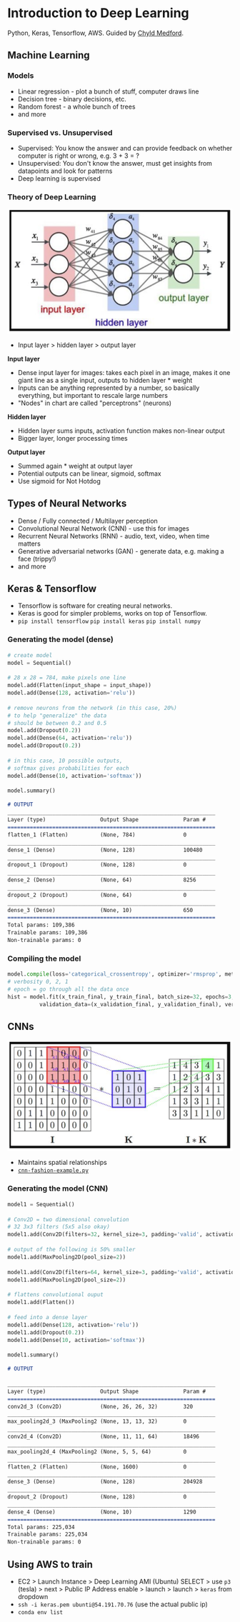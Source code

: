 # Introduction to Deep Learning
Python, Keras, Tensorflow, AWS. Guided by [Chyld Medford](https://github.com/chyld/intro-deep-learning).

## Machine Learning

### Models
* Linear regression - plot a bunch of stuff, computer draws line
* Decision tree - binary decisions, etc.
* Random forest - a whole bunch of trees
* and more

### Supervised vs. Unsupervised
* Supervised: You know the answer and can provide feedback on whether computer is right or wrong, e.g. 3 + 3 = ?
* Unsupervised: You don't know the answer, must get insights from datapoints and look for patterns
* Deep learning is supervised

### Theory of Deep Learning
![chart](assets/theory-chart.png)
* Input layer > hidden layer > output layer

**Input layer**
* Dense input layer for images: takes each pixel in an image, makes it one giant line as a single input, outputs to hidden layer * weight
* Inputs can be anything represented by a number, so basically everything, but important to rescale large numbers
* "Nodes" in chart are called "perceptrons" (neurons)

**Hidden layer**
* Hidden layer sums inputs, activation function makes non-linear output
* Bigger layer, longer processing times

**Output layer**
* Summed again * weight at output layer
* Potential outputs can be linear, sigmoid, softmax
* Use sigmoid for Not Hotdog

## Types of Neural Networks
* Dense / Fully connected / Multilayer perception
* Convolutional Neural Network (CNN) - use this for images
* Recurrent Neural Networks (RNN) - audio, text, video, when time matters
* Generative adversarial networks (GAN) - generate data, e.g. making a face (trippy!)
* and more

## Keras & Tensorflow
* Tensorflow is software for creating neural networks.
* Keras is good for simpler problems, works on top of Tensorflow.
* `pip install tensorflow` `pip install keras` `pip install numpy`

### Generating the model (dense)
```python
# create model
model = Sequential()

# 28 x 28 = 784, make pixels one line
model.add(Flatten(input_shape = input_shape))
model.add(Dense(128, activation='relu'))  

# remove neurons from the network (in this case, 20%)
# to help "generalize" the data
# should be between 0.2 and 0.5
model.add(Dropout(0.2))                      
model.add(Dense(64, activation='relu'))      
model.add(Dropout(0.2))     

# in this case, 10 possible outputs,
# softmax gives probabilities for each                 
model.add(Dense(10, activation='softmax'))   

model.summary()
```

```markdown
# OUTPUT
_________________________________________________________________
Layer (type)                 Output Shape              Param #   
=================================================================
flatten_1 (Flatten)          (None, 784)               0         
_________________________________________________________________
dense_1 (Dense)              (None, 128)               100480    
_________________________________________________________________
dropout_1 (Dropout)          (None, 128)               0         
_________________________________________________________________
dense_2 (Dense)              (None, 64)                8256      
_________________________________________________________________
dropout_2 (Dropout)          (None, 64)                0         
_________________________________________________________________
dense_3 (Dense)              (None, 10)                650       
=================================================================
Total params: 109,386
Trainable params: 109,386
Non-trainable params: 0
```

### Compiling the model
```python
model.compile(loss='categorical_crossentropy', optimizer='rmsprop', metrics=['accuracy'])
# verbosity 0, 2, 1
# epoch = go through all the data once
hist = model.fit(x_train_final, y_train_final, batch_size=32, epochs=3,
          validation_data=(x_validation_final, y_validation_final), verbose=1, shuffle=True)
```

## CNNs
![cnn-chart](assets/cnn-chart.png)
* Maintains spatial relationships
* [`cnn-fashion-example.py`](deep-learning-intro/cnn-fashion-example.py)

### Generating the model (CNN)
```python
model1 = Sequential()

# Conv2D = two dimensional convolution
# 32 3x3 filters (5x5 also okay)
model1.add(Conv2D(filters=32, kernel_size=3, padding='valid', activation='relu', input_shape=input_shape))

# output of the following is 50% smaller
model1.add(MaxPooling2D(pool_size=2))

model1.add(Conv2D(filters=64, kernel_size=3, padding='valid', activation='relu'))
model1.add(MaxPooling2D(pool_size=2))

# flattens convolutional ouput
model1.add(Flatten())

# feed into a dense layer
model1.add(Dense(128, activation='relu'))
model1.add(Dropout(0.2))
model1.add(Dense(10, activation='softmax'))

model1.summary()
```
```markdown
# OUTPUT

_________________________________________________________________
Layer (type)                 Output Shape              Param #   
=================================================================
conv2d_3 (Conv2D)            (None, 26, 26, 32)        320       
_________________________________________________________________
max_pooling2d_3 (MaxPooling2 (None, 13, 13, 32)        0         
_________________________________________________________________
conv2d_4 (Conv2D)            (None, 11, 11, 64)        18496     
_________________________________________________________________
max_pooling2d_4 (MaxPooling2 (None, 5, 5, 64)          0         
_________________________________________________________________
flatten_2 (Flatten)          (None, 1600)              0         
_________________________________________________________________
dense_3 (Dense)              (None, 128)               204928    
_________________________________________________________________
dropout_2 (Dropout)          (None, 128)               0         
_________________________________________________________________
dense_4 (Dense)              (None, 10)                1290      
=================================================================
Total params: 225,034
Trainable params: 225,034
Non-trainable params: 0
```

## Using AWS to train

* EC2 > Launch Instance > Deep Learning AMI (Ubuntu) SELECT > use `p3` (tesla) > next > Public IP Address enable > launch > launch > `keras` from dropdown
* `ssh -i keras.pem ubunti@54.191.70.76` (use the actual public ip)
* `conda env list`
